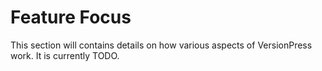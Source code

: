 # Feature Focus #

This section will contains details on how various aspects of VersionPress work. It is currently TODO.